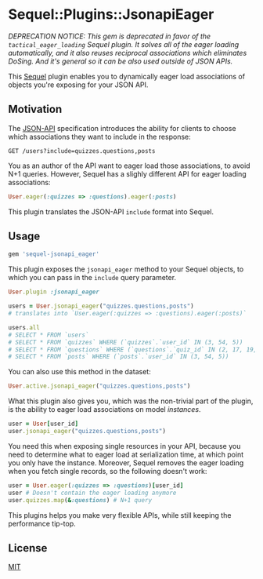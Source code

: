 # Sequel::Plugins::JsonapiEager

*DEPRECATION NOTICE: This gem is deprecated in favor of the
`tactical_eager_loading` Sequel plugin. It solves all of the eager loading
automatically, and it also reuses reciprocal associations which eliminates
DoSing. And it's general so it can be also used outside of JSON APIs.*

This [Sequel](http://sequel.jeremyevans.net/) plugin enables you to dynamically
eager load associations of objects you're exposing for your JSON API.

## Motivation

The [JSON-API](http://jsonapi.org/) specification introduces the ability for
clients to choose which associations they want to include in the response:

```http
GET /users?include=quizzes.questions,posts
```

You as an author of the API want to eager load those associations, to avoid
N+1 queries. However, Sequel has a slighly different API for eager loading
associations:

```rb
User.eager(:quizzes => :questions).eager(:posts)
```

This plugin translates the JSON-API `include` format into Sequel.

## Usage

```ruby
gem 'sequel-jsonapi_eager'
```

This plugin exposes the `jsonapi_eager` method to your Sequel objects, to which
you can pass in the `include` query parameter.

```ruby
User.plugin :jsonapi_eager

users = User.jsonapi_eager("quizzes.questions,posts")
# translates into `User.eager(:quizzes => :questions).eager(:posts)`

users.all
# SELECT * FROM `users`
# SELECT * FROM `quizzes` WHERE (`quizzes`.`user_id` IN (3, 54, 5))
# SELECT * FROM `questions` WHERE (`questions`.`quiz_id` IN (2, 17, 19, 43))
# SELECT * FROM `posts` WHERE (`posts`.`user_id` IN (3, 54, 5))
```

You can also use this method in the dataset:

```ruby
User.active.jsonapi_eager("quizzes.questions,posts")
```

What this plugin also gives you, which was the non-trivial part of the plugin,
is the ability to eager load associations on model *instances*.

```ruby
user = User[user_id]
user.jsonapi_eager("quizzes.questions,posts")
```

You need this when exposing single resources in your API, because you need to
determine what to eager load at serialization time, at which point you only
have the instance. Moreover, Sequel removes the eager loading when you fetch
single records, so the following doesn't work:

```ruby
user = User.eager(:quizzes => :questions)[user_id]
user # Doesn't contain the eager loading anymore
user.quizzes.map(&:questions) # N+1 query
```

This plugins helps you make very flexible APIs, while still keeping the
performance tip-top.

## License

[MIT](/LICENSE.txt)
